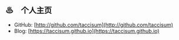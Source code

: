 ## ♨　个人主页

- GitHub: [http://github.com/taccisum](http://github.com/taccisum)
- Blog: [https://taccisum.github.io](https://taccisum.github.io)